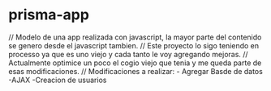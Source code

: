 # prisma-app
// Modelo de una app realizada con javascript, la mayor parte del contenido se genero desde el javascript tambien.
// Este proyecto lo sigo teniendo en processo ya que es uno viejo y cada tanto le voy agregando mejoras.
// Actualmente optimice un poco el cogio viejo que tenia y me queda parte de esas modificaciones.
// Modificaciones a realizar: - Agregar Basde de datos -AJAX -Creacion de usuarios 
